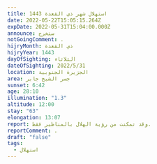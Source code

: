 ```yaml
---
title: استهلال شهر ذي القعدة 1443
date: 2022-05-22T15:05:15.264Z
expDate: 2022-05-31T15:04:00.000Z
announce: ستخرج
notGoingComment: .
hijryMonth: ذي القعدة
hijryYear: 1443
dayOfSighting: الثلاثاء
dateOfSighting: 2022/5/31
location: الجزيرة الجنوبية
area: جسر الشيخ جابر
sunset: 6:42
age: 28:10
illumination: "1.3"
altitude: 12:00
stay: "63"
elongation: 13:07
report: وقد تمكنت من رؤية الهلال بالمناظير فقط.
reportComment: .
draft: "false"
tags:
  - استهلال
---
```

